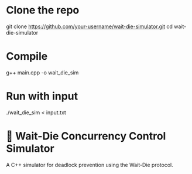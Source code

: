 # Clone the repo
git clone https://github.com/your-username/wait-die-simulator.git
cd wait-die-simulator

# Compile
g++ main.cpp -o wait_die_sim

# Run with input
./wait_die_sim < input.txt


# 🧠 Wait-Die Concurrency Control Simulator
A C++ simulator for deadlock prevention using the Wait-Die protocol.
